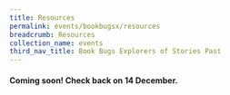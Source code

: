 ```yaml
---
title: Resources
permalink: events/bookbugsx/resources
breadcrumb: Resources
collection_name: events
third_nav_title: Book Bugs Explorers of Stories Past
---
```


#### Coming soon! Check back on 14 December.
